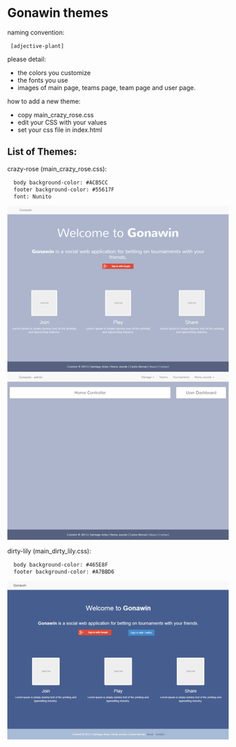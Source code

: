 Gonawin themes
===================

naming convention:
     
     [adjective-plant]

please detail:

 * the colors you customize
 * the fonts you use
 * images of main page, teams page, team page and user page.
 
how to add a new theme:

 * copy main_crazy_rose.css
 * edit your CSS with your values
 * set your css file in index.html


List of Themes:
---------------
crazy-rose (main_crazy_rose.css):

      body background-color: #ACB5CC
      footer background-color: #55617F
      font: Nunito
      
![Welcome page](images/welcome.png "Welcome Page - crazy-rose")
![Home page](images/home.png "Home Page - crazy-rose")


dirty-lily (main_dirty_lily.css):

      body background-color: #465E8F
      footer background-color: #A7BBD6
      
![Welcome page](images/welcome2.png "Welcome Page - dirty-lily")



